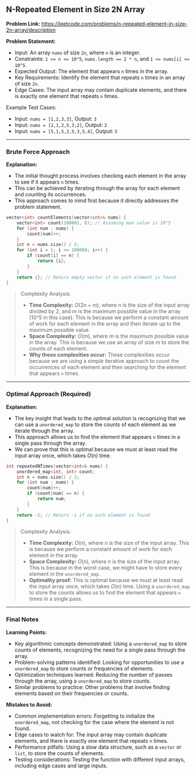 ## N-Repeated Element in Size 2N Array

**Problem Link:** https://leetcode.com/problems/n-repeated-element-in-size-2n-array/description

**Problem Statement:**
- Input: An array `nums` of size `2n`, where `n` is an integer.
- Constraints: `1 <= n <= 10^5`, `nums.length == 2 * n`, and `1 <= nums[i] <= 10^5`.
- Expected Output: The element that appears `n` times in the array.
- Key Requirements: Identify the element that repeats `n` times in an array of size `2n`.
- Edge Cases: The input array may contain duplicate elements, and there is exactly one element that repeats `n` times.

Example Test Cases:
- Input: `nums = [1,2,3,3]`, Output: `3`
- Input: `nums = [2,1,2,5,3,2]`, Output: `2`
- Input: `nums = [5,1,5,2,5,3,5,4]`, Output: `5`

---

### Brute Force Approach

**Explanation:**
- The initial thought process involves checking each element in the array to see if it appears `n` times.
- This can be achieved by iterating through the array for each element and counting its occurrences.
- This approach comes to mind first because it directly addresses the problem statement.

```cpp
vector<int> countElements(vector<int>& nums) {
    vector<int> count(100001, 0); // Assuming max value is 10^5
    for (int num : nums) {
        count[num]++;
    }
    int n = nums.size() / 2;
    for (int i = 1; i <= 100000; i++) {
        if (count[i] == n) {
            return {i};
        }
    }
    return {}; // Return empty vector if no such element is found
}
```

> Complexity Analysis:
> - **Time Complexity:** $O(2n + m)$, where $n$ is the size of the input array divided by 2, and $m$ is the maximum possible value in the array (10^5 in this case). This is because we perform a constant amount of work for each element in the array and then iterate up to the maximum possible value.
> - **Space Complexity:** $O(m)$, where $m$ is the maximum possible value in the array. This is because we use an array of size $m$ to store the counts of each element.
> - **Why these complexities occur:** These complexities occur because we are using a simple iterative approach to count the occurrences of each element and then searching for the element that appears `n` times.

---

### Optimal Approach (Required)

**Explanation:**
- The key insight that leads to the optimal solution is recognizing that we can use a `unordered_map` to store the counts of each element as we iterate through the array.
- This approach allows us to find the element that appears `n` times in a single pass through the array.
- We can prove that this is optimal because we must at least read the input array once, which takes $O(n)$ time.

```cpp
int repeatedNTimes(vector<int>& nums) {
    unordered_map<int, int> count;
    int n = nums.size() / 2;
    for (int num : nums) {
        count[num]++;
        if (count[num] == n) {
            return num;
        }
    }
    return -1; // Return -1 if no such element is found
}
```

> Complexity Analysis:
> - **Time Complexity:** $O(n)$, where $n$ is the size of the input array. This is because we perform a constant amount of work for each element in the array.
> - **Space Complexity:** $O(n)$, where $n$ is the size of the input array. This is because in the worst case, we might have to store every element in the `unordered_map`.
> - **Optimality proof:** This is optimal because we must at least read the input array once, which takes $O(n)$ time. Using a `unordered_map` to store the counts allows us to find the element that appears `n` times in a single pass.

---

### Final Notes

**Learning Points:**
- Key algorithmic concepts demonstrated: Using a `unordered_map` to store counts of elements, recognizing the need for a single pass through the array.
- Problem-solving patterns identified: Looking for opportunities to use a `unordered_map` to store counts or frequencies of elements.
- Optimization techniques learned: Reducing the number of passes through the array, using a `unordered_map` to store counts.
- Similar problems to practice: Other problems that involve finding elements based on their frequencies or counts.

**Mistakes to Avoid:**
- Common implementation errors: Forgetting to initialize the `unordered_map`, not checking for the case where the element is not found.
- Edge cases to watch for: The input array may contain duplicate elements, and there is exactly one element that repeats `n` times.
- Performance pitfalls: Using a slow data structure, such as a `vector` or `list`, to store the counts of elements.
- Testing considerations: Testing the function with different input arrays, including edge cases and large inputs.